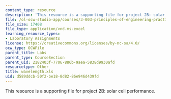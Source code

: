 ```yaml
---
content_type: resource
description: 'This resource is a supporting file for project 2B: solar cell performance.'
file: /ol-ocw-studio-app/courses/3-003-principles-of-engineering-practice-spring-2010/d589ddcb50f2be188d8286e946d439fd_wavelength.xls
file_size: 17408
file_type: application/vnd.ms-excel
learning_resource_types:
- Laboratory Assignments
license: https://creativecommons.org/licenses/by-nc-sa/4.0/
ocw_type: OCWFile
parent_title: Labs
parent_type: CourseSection
parent_uid: 2182403f-7706-886b-9aea-5838d9930afd
resourcetype: Other
title: wavelength.xls
uid: d589ddcb-50f2-be18-8d82-86e946d439fd
---
```

This resource is a supporting file for project 2B: solar cell performance.